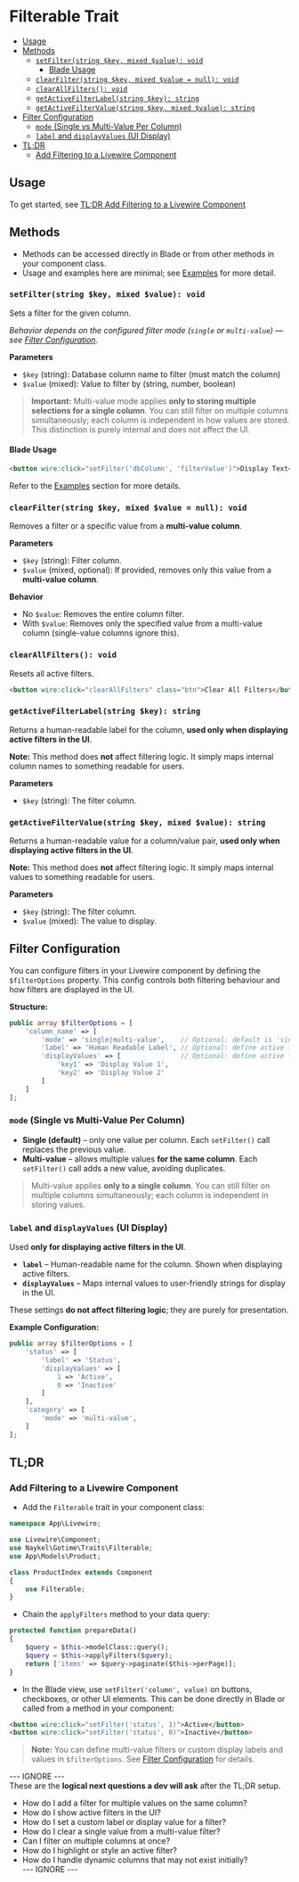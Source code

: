 # Filterable Trait

- [Usage](#usage)
- [Methods](#methods)
    - [`setFilter(string $key, mixed $value): void`](#setfilterstring-key-mixed-value-void)
        - [Blade Usage](#blade-usage)
    - [`clearFilter(string $key, mixed $value = null): void`](#clearfilterstring-key-mixed-value--null-void)
    - [`clearAllFilters(): void`](#clearallfilters-void)
    - [`getActiveFilterLabel(string $key): string`](#getactivefilterlabelstring-key-string)
    - [`getActiveFilterValue(string $key, mixed $value): string`](#getactivefiltervaluestring-key-mixed-value-string)
- [Filter Configuration](#filter-configuration)
    - [`mode` (Single vs Multi-Value Per Column)](#mode-single-vs-multi-value-per-column)
    - [`label` and `displayValues` (UI Display)](#label-and-displayvalues-ui-display)
- [TL;DR](#tldr)
    - [Add Filtering to a Livewire Component](#add-filtering-to-a-livewire-component)

## Usage

To get started, see [TL:DR Add Filtering to a Livewire
Component](#add-filtering-to-a-livewire-component)

## Methods

* Methods can be accessed directly in Blade or from other methods in your
  component class.
* Usage and examples here are minimal; see [Examples](#examples) for more
  detail.

### `setFilter(string $key, mixed $value): void`

Sets a filter for the given column.

*Behavior depends on the configured filter mode (`single` or `multi-value`) —
see [Filter Configuration](#filter-configuration).*

**Parameters**

* `$key` (string): Database column name to filter (must match the column)
* `$value` (mixed): Value to filter by (string, number, boolean)

> **Important:** Multi-value mode applies **only to storing multiple selections
> for a single column**. You can still filter on multiple columns
> simultaneously; each column is independent in how values are stored. This
> distinction is purely internal and does not affect the UI.

#### Blade Usage

```html +torchlight-blade
<button wire:click="setFilter('dbColumn', 'filterValue')">Display Text</button>
```

Refer to the [Examples](#examples) section for more details.

### `clearFilter(string $key, mixed $value = null): void`

Removes a filter or a specific value from a **multi-value column**.

**Parameters**

* `$key` (string): Filter column.
* `$value` (mixed, optional): If provided, removes only this value from a
  **multi-value column**.

**Behavior**

* No `$value`: Removes the entire column filter.
* With `$value`: Removes only the specified value from a multi-value column
  (single-value columns ignore this).

### `clearAllFilters(): void`

Resets all active filters.

```html +torchlight-blade
<button wire:click="clearAllFilters" class="btn">Clear All Filters</button>
```

### `getActiveFilterLabel(string $key): string`

Returns a human-readable label for the column, **used only when displaying
active filters in the UI**.

**Note:** This method does **not** affect filtering logic. It simply maps
internal column names to something readable for users.

**Parameters**  
* `$key` (string): The filter column.

### `getActiveFilterValue(string $key, mixed $value): string`

Returns a human-readable value for a column/value pair, **used only when
displaying active filters in the UI**.

**Note:** This method does **not** affect filtering logic. It simply maps
internal values to something readable for users.

**Parameters**  
* `$key` (string): The filter column.
* `$value` (mixed): The value to display.

## Filter Configuration

You can configure filters in your Livewire component by defining the
`$filterOptions` property. This config controls both filtering behaviour and how
filters are displayed in the UI.

**Structure:**

```php +torchlight-php
public array $filterOptions = [
    'column_name' => [
        'mode' => 'single|multi-value',    // Optional: default is 'single'
        'label' => 'Human Readable Label', // Optional: define active filter label
        'displayValues' => [               // Optional: define active filter values
            'key1' => 'Display Value 1',
            'key2' => 'Display Value 2'
        ]
    ]
];
```

### `mode` (Single vs Multi-Value Per Column)

* **Single (default)** – only one value per column. Each `setFilter()` call
  replaces the previous value.
* **Multi-value** – allows multiple values **for the same column**. Each
  `setFilter()` call adds a new value, avoiding duplicates.

> Multi-value applies **only to a single column**. You can still filter on
> multiple columns simultaneously; each column is independent in storing values.

### `label` and `displayValues` (UI Display)

Used **only for displaying active filters in the UI**.

* **`label`** – Human-readable name for the column. Shown when displaying active
  filters.
* **`displayValues`** – Maps internal values to user-friendly strings for
  display in the UI.

These settings **do not affect filtering logic**; they are purely for
presentation.

**Example Configuration:**

```php +torchlight-php
public array $filterOptions = [
    'status' => [
        'label' => 'Status',
        'displayValues' => [
            1 => 'Active',
            0 => 'Inactive'
        ]
    ],
    'category' => [
        'mode' => 'multi-value',
    ]
];
```

## TL;DR

### Add Filtering to a Livewire Component

* Add the `Filterable` trait in your component class:

```php +torchlight-php
namespace App\Livewire;

use Livewire\Component;
use Naykel\Gotime\Traits\Filterable;
use App\Models\Product;

class ProductIndex extends Component
{
    use Filterable;
}
```

* Chain the `applyFilters` method to your data query:

```php +torchlight-php
protected function prepareData()
{
    $query = $this->modelClass::query();
    $query = $this->applyFilters($query);
    return ['items' => $query->paginate($this->perPage)];
}
```

* In the Blade view, use `setFilter('column', value)` on buttons, checkboxes, or
  other UI elements. This can be done directly in Blade or called from a method
  in your component:

```html +torchlight-blade
<button wire:click="setFilter('status', 1)">Active</button>
<button wire:click="setFilter('status', 0)">Inactive</button>
```

> **Note:** You can define multi-value filters or custom display labels and
> values in `$filterOptions`. See [Filter Configuration](#filter-configuration)
> for details.


--- IGNORE ---  
These are the **logical next questions a dev will ask** after the TL;DR setup.

* How do I add a filter for multiple values on the same column?
* How do I show active filters in the UI?
* How do I set a custom label or display value for a filter?
* How do I clear a single value from a multi-value filter?
* Can I filter on multiple columns at once?
* How do I highlight or style an active filter?
* How do I handle dynamic columns that may not exist initially?  
--- IGNORE ---